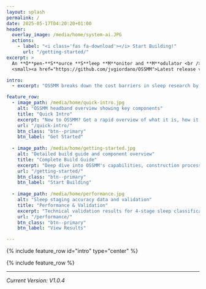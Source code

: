 ```yaml
---
layout: splash
permalink: /
date: 2025-05-17T04:20:20+01:00
header:
  overlay_image: /media/home/system-ai.JPG
  actions:
    - label: "<i class='fas fa-download'></i> Start Building!"
      url: "/getting-started/"
excerpt: >
  An **O**pen-**S**ource **S**leep **M**onitor and **M**odulator <br />
  <small><a href="https://github.com/jvgiordano/OSSMM">Latest release v1.0.4</a></small>

intro:
  - excerpt: "OSSMM breaks down the cost barriers in sleep research by providing researchers and enthusiasts with an affordable, accurate, and fully open-source platform for both sleep monitoring and modulation experiments. Build your own research-grade sleep monitoring system for under €40."

feature_row:
  - image_path: /media/home/quick-intro.jpg
    alt: "OSSMM headband overview showing key components"
    title: "Quick Intro"
    excerpt: "New to OSSMM? Get a rapid overview of what it is, how it works, and why it matters for sleep research."
    url: "/quick-intro/"
    btn_class: "btn--primary"
    btn_label: "Get Started"
    
  - image_path: /media/home/getting-started.jpg
    alt: "Detailed build guide and component overview"
    title: "Complete Build Guide"
    excerpt: "Deep dive into OSSMM's capabilities, construction process, and cost breakdown. Everything you need to build your own system."
    url: "/getting-started/"
    btn_class: "btn--primary"
    btn_label: "Start Building"
    
  - image_path: /media/home/performance.jpg
    alt: "Sleep staging accuracy data and validation"
    title: "Performance & Validation"
    excerpt: "Technical validation results for 4-stage sleep classification accuracy and comparison with commercial systems."
    url: "/performance/"
    btn_class: "btn--primary"
    btn_label: "View Results" 

---
```


{% include feature_row id="intro" type="center" %}

{% include feature_row %}

---
*Current Version: V1.0.4*
